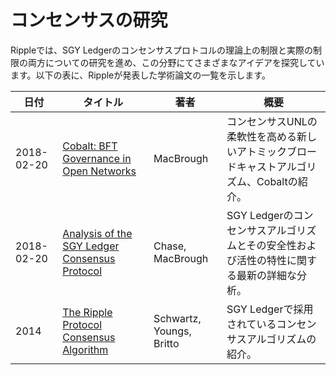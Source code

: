 # コンセンサスの研究

Rippleでは、SGY Ledgerのコンセンサスプロトコルの理論上の制限と実際の制限の両方についての研究を進め、この分野にてさまざまなアイデアを探究しています。以下の表に、Rippleが発表した学術論文の一覧を示します。

| 日付 | タイトル | 著者 | 概要 |
|---|---|---|---|
| 2018-02-20 | [Cobalt: BFT Governance in Open Networks](https://arxiv.org/abs/1802.07240) | MacBrough | コンセンサスUNLの柔軟性を高める新しいアトミックブロードキャストアルゴリズム、Cobaltの紹介。 |
| 2018-02-20 | [Analysis of the SGY Ledger Consensus Protocol](https://arxiv.org/abs/1802.07242) | Chase, MacBrough | SGY Ledgerのコンセンサスアルゴリズムとその安全性および活性の特性に関する最新の詳細な分析。 |
| 2014 | [The Ripple Protocol Consensus Algorithm](https://ripple.com/files/ripple_consensus_whitepaper.pdf) | Schwartz, Youngs, Britto | SGY Ledgerで採用されているコンセンサスアルゴリズムの紹介。 |
